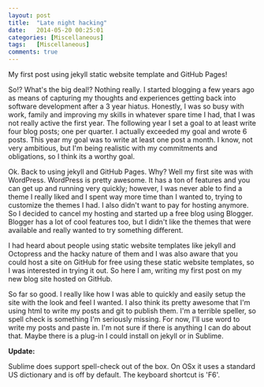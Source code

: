```yaml
---
layout: post
title:  "Late night hacking"
date:   2014-05-20 00:25:01
categories: [Miscellaneous]
tags: 	[Miscellaneous]
comments: true
---
```

My first post using jekyll static website template and GitHub Pages!

So!? What's the big deal!? Nothing really. I started blogging a few years ago as means of capturing my thoughts and experiences getting back into software development after a 3 year hiatus. Honestly, I was so busy with work, family and improving my skills in whatever spare time I had, that I was not really active the first year. The following year I set a goal to at least write four blog posts; one per quarter. I actually exceeded my goal and wrote 6 posts. This year my goal was to write at least one post a month. I know, not very ambitious, but I'm being realistic with my commitments and obligations, so I think its a worthy goal.

Ok. Back to using jekyll and GitHub Pages. Why? Well my first site was with WordPress. WordPress is pretty awesome. It has a ton of features and you can get up and running very quickly; however, I was never able to find a theme I really liked and I spent way more time than I wanted to, trying to customize the themes I had. I also didn't want to pay for hosting anymore. So I decided to cancel my hosting and started up a free blog using Blogger. Blogger has a lot of cool features too, but I didn't like the themes that were available and really wanted to try something different. 

I had heard about people using static website templates like jekyll and Octopress and the hacky nature of them and I was also aware that you could host a site on GitHub for free using these static website templates, so I was interested in trying it out. So here I am, writing my first post on my new blog site hosted on GitHub.

So far so good. I really like how I was able to quickly and easily setup the site with the look and feel I wanted. I also think its pretty awesome that I'm using html to write my posts and git to publish them. I'm a terrible speller, so spell check is something I'm seriously missing. For now, I'll use word to write my posts and paste in. I'm not sure if there is anything I can do about that. Maybe there is a plug-in I could install on jekyll or in Sublime.

**Update:**

Sublime does support spell-check out of the box. On OSx it uses a standard US dictionary and is off by default. The keyboard shortcut is 'F6'. 